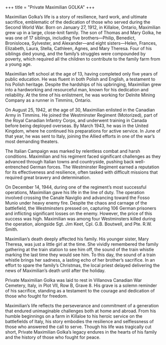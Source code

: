 +++
title = "Private Maximilian GOLKA"
+++


Maximilian Golka’s life is a story of resilience, hard work, and ultimate sacrifice, emblematic of the dedication of those who served during the Second World War. Born on January 27, 1912, in Killaloe, Ontario, Maximilian grew up in a large, close-knit family. The son of Thomas and Mary Golka, he was one of 17 siblings, including five brothers—Philip, Benedict, Bronislocea, Sylvester, and Alexander—and eight sisters—Helen, Frances, Elizabeth, Laura, Stella, Cathleen, Agnes, and Mary Theresa. Four of his siblings died young, and the family’s struggles were compounded by poverty, which required all the children to contribute to the family farm from a young age.

Maximilian left school at the age of 13, having completed only five years of public education. He was fluent in both Polish and English, a testament to his Polish heritage. Despite the hardships of his upbringing, Maximilian grew into a hardworking and resourceful man, known for his dedication and reliability. At the time of his enlistment, he was working for Delnite Mining Company as a runner in Timmins, Ontario.

On August 25, 1942, at the age of 30, Maximilian enlisted in the Canadian Army in Timmins. He joined the Westminster Regiment (Motorized), part of the Royal Canadian Infantry Corps, and underwent training in Canada before being deployed overseas. By March 1943, he was in the United Kingdom, where he continued his preparations for active service. 
In June of that year, he was sent to Italy, joining the Allied efforts in one of the war’s most demanding theaters.

The Italian Campaign was marked by relentless combat and harsh conditions. Maximilian and his regiment faced significant challenges as they advanced through Italian towns and countryside, pushing back well-entrenched German forces. The Westminster Regiment earned a reputation for its effectiveness and resilience, often tasked with difficult missions that required great bravery and determination.

On December 14, 1944, during one of the regiment’s most successful operations, Maximilian gave his life in the line of duty. The operation involved crossing the Canale Naviglio and advancing toward the Fosso Munio under heavy enemy fire. Despite the chaos and carnage of the battlefield, the Westminsters pressed on, capturing 106 German prisoners and inflicting significant losses on the enemy. However, the price of this success was high. Maximilian was among four Westminsters killed during the operation, alongside Sgt. Jim Keet, Cpl. G.B. Boutwell, and Pte. R.W. Smith.

Maximilian’s death deeply affected his family. His younger sister, Mary Theresa, was just a little girl at the time. She vividly remembered the family gathering at the train station to see him off, the sound of the train whistle marking the last time they would see him. To this day, the sound of a train whistle brings her sadness, a lasting echo of her brother’s sacrifice. 
In an effort to spare the family’s Christmas, the local priest delayed delivering the news of Maximilian’s death until after the holiday.

Private Maximilian Golka was laid to rest in Villanova Canadian War Cemetery, Italy, in Plot VII, Row B, Grave 8. His grave is a solemn reminder of his sacrifice, standing as a testament to the courage and dedication of those who fought for freedom.

Maximilian’s life reflects the perseverance and commitment of a generation that endured unimaginable challenges both at home and abroad. From his humble beginnings on a farm in Killaloe to his heroic service on the battlefields of Italy, his story embodies the resilience and selflessness of those who answered the call to serve. 
Though his life was tragically cut short, Private Maximilian Golka’s legacy endures in the hearts of his family and the history of those who fought for peace.
